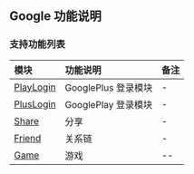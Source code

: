 ## Google 功能说明

### 支持功能列表

| 模块 | 功能说明 | 备注 |
| :-- | :------- | :--- |
| [PlayLogin](playlogin.md) | GooglePlus 登录模块 | - |
| [PlusLogin](pluslogin.md) | GooglePlay 登录模块 | - | 
| [Share](share.md) | 分享 | - |
| [Friend](friend.md) | 关系链 | - |
| [Game](game.md) | 游戏 | -- |



